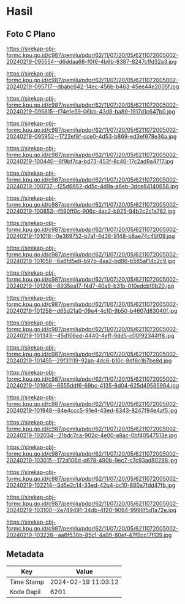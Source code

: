 # Hasil

## Foto C Plano

https://sirekap-obj-formc.kpu.go.id/c987/pemilu/pdpr/62/11/07/20/05/6211072005002-20240219-095554--d6ddaa68-f0f6-4b6b-8387-8247cffd32a3.jpg

https://sirekap-obj-formc.kpu.go.id/c987/pemilu/pdpr/62/11/07/20/05/6211072005002-20240219-095717--dbabc642-14ec-456b-b463-45ee44e2005f.jpg

https://sirekap-obj-formc.kpu.go.id/c987/pemilu/pdpr/62/11/07/20/05/6211072005002-20240219-095815--f74e1e59-06bb-43d8-ba89-1917d1c647b0.jpg

https://sirekap-obj-formc.kpu.go.id/c987/pemilu/pdpr/62/11/07/20/05/6211072005002-20240219-095952--1722ef8f-cce0-4d53-b869-ed3ef678e36a.jpg

https://sirekap-obj-formc.kpu.go.id/c987/pemilu/pdpr/62/11/07/20/05/6211072005002-20240219-100440--6f9bf7ca-bd73-453f-8c46-17c2ad9a4717.jpg

https://sirekap-obj-formc.kpu.go.id/c987/pemilu/pdpr/62/11/07/20/05/6211072005002-20240219-100737--f25d6652-dd5c-4d9a-a6eb-3dce84140658.jpg

https://sirekap-obj-formc.kpu.go.id/c987/pemilu/pdpr/62/11/07/20/05/6211072005002-20240219-100853--f590ff0c-906c-4ac2-b925-94b2c2c1a782.jpg

https://sirekap-obj-formc.kpu.go.id/c987/pemilu/pdpr/62/11/07/20/05/6211072005002-20240219-101016--0e369752-b7a1-4d36-9148-b8ae74c45f09.jpg

https://sirekap-obj-formc.kpu.go.id/c987/pemilu/pdpr/62/11/07/20/05/6211072005002-20240219-101058--6a6fd5e6-b97b-4aa2-bd86-b585af14c2c9.jpg

https://sirekap-obj-formc.kpu.go.id/c987/pemilu/pdpr/62/11/07/20/05/6211072005002-20240219-101206--8935ea17-f4d7-40a9-b31b-010edcb19b20.jpg

https://sirekap-obj-formc.kpu.go.id/c987/pemilu/pdpr/62/11/07/20/05/6211072005002-20240219-101258--d65d21a0-09e4-4c10-9b50-b4607d83040f.jpg

https://sirekap-obj-formc.kpu.go.id/c987/pemilu/pdpr/62/11/07/20/05/6211072005002-20240219-101343--45d106ed-4440-4eff-9dd5-c00f92344ff8.jpg

https://sirekap-obj-formc.kpu.go.id/c987/pemilu/pdpr/62/11/07/20/05/6211072005002-20240219-101455--29f31119-92ab-4dc6-b10c-8df6c1b7be8d.jpg

https://sirekap-obj-formc.kpu.go.id/c987/pemilu/pdpr/62/11/07/20/05/6211072005002-20240219-101908--6555ddf6-69bc-4135-8d04-625d49585964.jpg

https://sirekap-obj-formc.kpu.go.id/c987/pemilu/pdpr/62/11/07/20/05/6211072005002-20240219-101948--84e4ccc5-91e4-43ed-8343-8247f94e4af5.jpg

https://sirekap-obj-formc.kpu.go.id/c987/pemilu/pdpr/62/11/07/20/05/6211072005002-20240219-102034--21bdc7ca-902d-4e00-a8ac-0bf40547513e.jpg

https://sirekap-obj-formc.kpu.go.id/c987/pemilu/pdpr/62/11/07/20/05/6211072005002-20240219-103015--172d106d-d678-490b-9ec7-c7c93ad80298.jpg

https://sirekap-obj-formc.kpu.go.id/c987/pemilu/pdpr/62/11/07/20/05/6211072005002-20240219-102214--3d5e2c14-33ed-42b4-bc10-880a7fdd47fb.jpg

https://sirekap-obj-formc.kpu.go.id/c987/pemilu/pdpr/62/11/07/20/05/6211072005002-20240219-103100--2e749491-34db-4f20-9094-9996f5d1a72e.jpg

https://sirekap-obj-formc.kpu.go.id/c987/pemilu/pdpr/62/11/07/20/05/6211072005002-20240219-103228--aa6f530b-85c1-4a99-80ef-47f9cc17f139.jpg


## Metadata

| Key        | Value               |
| ---------- | ------------------- |
| Time Stamp | 2024-02-19 11:03:12 |
| Kode Dapil | 6201                |



